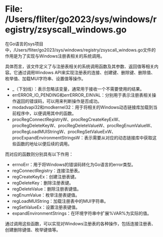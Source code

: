 # File: /Users/fliter/go2023/sys/windows/registry/zsyscall_windows.go

在Go语言的sys项目中，/Users/fliter/go2023/sys/windows/registry/zsyscall_windows.go文件的作用是为了实现与Windows注册表相关的系统调用。

具体而言，该文件定义了与注册表相关的系统调用函数及其参数、返回值等相关内容。它通过调用Windows API来实现注册表的连接、创建键、删除键、删除值、枚举值、加载MUI字符串、设置值等操作。

- _（下划线）：表示忽略该变量，通常用于接收一个不需要使用的结果。
- errERROR_IO_PENDING和errERROR_EINVAL：分别用于表示注册表相关操作返回的错误码，可以用来判断操作是否成功。
- modadvapi32和modkernel32：用于将相关的Windows动态链接库加载到当前程序中，以便调用其中的函数。
- procRegConnectRegistryW、procRegCreateKeyExW、procRegDeleteKeyW、procRegDeleteValueW、procRegEnumValueW、procRegLoadMUIStringW、procRegSetValueExW、procExpandEnvironmentStringsW：表示需要从对应的动态链接库中获取这些函数的地址以便后续的调用。

而对应的函数则分别具有以下作用：
- errnoErr：用于将Windows的错误码转化为Go语言的error类型。
- regConnectRegistry：连接注册表。
- regCreateKeyEx：创建注册表键。
- regDeleteKey：删除注册表键。
- regDeleteValue：删除注册表键值。
- regEnumValue：枚举注册表键值。
- regLoadMUIString：加载注册表中的MUI字符串。
- regSetValueEx：设置注册表键值。
- expandEnvironmentStrings：在环境字符串中扩展%VAR%为实际的值。

通过调用这些函数，可以实现对Windows注册表的各种操作，包括连接注册表、创建删除键值、枚举键值等。


